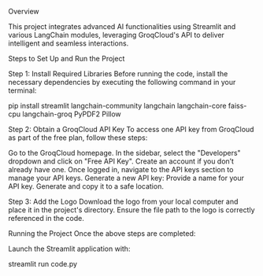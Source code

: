 Overview

This project integrates advanced AI functionalities using Streamlit and various LangChain modules, leveraging GroqCloud's API to deliver intelligent and seamless interactions.

Steps to Set Up and Run the Project

Step 1: Install Required Libraries
Before running the code, install the necessary dependencies by executing the following command in your terminal:

pip install streamlit langchain-community langchain langchain-core faiss-cpu langchain-groq PyPDF2 Pillow

Step 2: Obtain a GroqCloud API Key
To access one API key from GroqCloud as part of the free plan, follow these steps:

Go to the GroqCloud homepage.
In the sidebar, select the "Developers" dropdown and click on "Free API Key".
Create an account if you don’t already have one.
Once logged in, navigate to the API keys section to manage your API keys.
Generate a new API key:
Provide a name for your API key.
Generate and copy it to a safe location.

Step 3: Add the Logo
Download the  logo from your local computer and place it in the project's directory. Ensure the file path to the logo is correctly referenced in the code.

Running the Project
Once the above steps are completed:

Launch the Streamlit application with:

streamlit run code.py